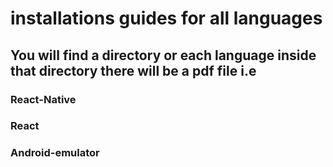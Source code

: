 # installations guides for all languages
## You will find a directory or each language inside that directory there will be a pdf file i.e
### React-Native
### React
### Android-emulator
